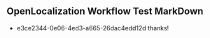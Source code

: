 ## OpenLocalization Workflow Test MarkDown
* e3ce2344-0e06-4ed3-a665-26dac4edd12d thanks!

<!--HONumber=Aug16_HO1-->


